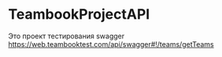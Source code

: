 # TeambookProjectAPI 
Это проект тестирования swagger https://web.teambooktest.com/api/swagger#!/teams/getTeams
